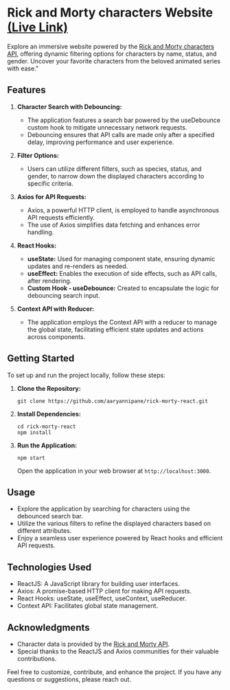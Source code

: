 # Rick and Morty characters Website [(Live Link)](https://rick-morty-aryan.vercel.app/)

Explore an immersive website powered by the [Rick and Morty characters API](https://rickandmortyapi.com/documentation/), offering dynamic filtering options for characters by name, status, and gender. Uncover your favorite characters from the beloved animated series with ease."

## Features

1. **Character Search with Debouncing:**
   - The application features a search bar powered by the useDebounce custom hook to mitigate unnecessary network requests.
   - Debouncing ensures that API calls are made only after a specified delay, improving performance and user experience.

2. **Filter Options:**
   - Users can utilize different filters, such as species, status, and gender, to narrow down the displayed characters according to specific criteria.

3. **Axios for API Requests:**
   - Axios, a powerful HTTP client, is employed to handle asynchronous API requests efficiently.
   - The use of Axios simplifies data fetching and enhances error handling.

4. **React Hooks:**
   - **useState:** Used for managing component state, ensuring dynamic updates and re-renders as needed.
   - **useEffect:** Enables the execution of side effects, such as API calls, after rendering.
   - **Custom Hook - useDebounce:** Created to encapsulate the logic for debouncing search input.

5. **Context API with Reducer:**
   - The application employs the Context API with a reducer to manage the global state, facilitating efficient state updates and actions across components.

## Getting Started

To set up and run the project locally, follow these steps:

1. **Clone the Repository:**
   ```
   git clone https://github.com/aaryannipane/rick-morty-react.git
   ```

2. **Install Dependencies:**
   ```
   cd rick-morty-react
   npm install
   ```

3. **Run the Application:**
   ```
   npm start
   ```

   Open the application in your web browser at `http://localhost:3000`.

## Usage

- Explore the application by searching for characters using the debounced search bar.
- Utilize the various filters to refine the displayed characters based on different attributes.
- Enjoy a seamless user experience powered by React hooks and efficient API requests.

## Technologies Used

- ReactJS: A JavaScript library for building user interfaces.
- Axios: A promise-based HTTP client for making API requests.
- React Hooks: useState, useEffect, useContext, useReducer.
- Context API: Facilitates global state management.

## Acknowledgments

- Character data is provided by the [Rick and Morty API](https://rickandmortyapi.com/).
- Special thanks to the ReactJS and Axios communities for their valuable contributions.

Feel free to customize, contribute, and enhance the project. If you have any questions or suggestions, please reach out.
